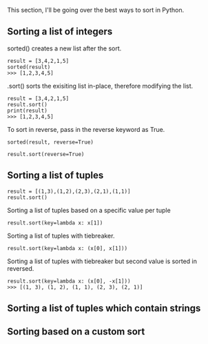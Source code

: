 This section, I'll be going over the best ways to sort in Python.

## Sorting a list of integers

sorted() creates a new list after the sort.
```
result = [3,4,2,1,5]
sorted(result)
>>> [1,2,3,4,5]
```

.sort() sorts the exisiting list in-place, therefore modifying the list.
```
result = [3,4,2,1,5]
result.sort()
print(result)
>>> [1,2,3,4,5]
```

To sort in reverse, pass in the reverse keyword as True.
```
sorted(result, reverse=True)
```
```
result.sort(reverse=True)
```

## Sorting a list of tuples
```
result = [(1,3),(1,2),(2,3),(2,1),(1,1)]
result.sort()
```

Sorting a list of tuples based on a specific value per tuple

```
result.sort(key=lambda x: x[1])
```

Sorting a list of tuples with tiebreaker.

```
result.sort(key=lambda x: (x[0], x[1]))
```

Sorting a list of tuples with tiebreaker but second value is sorted in reversed.
```
result.sort(key=lambda x: (x[0], -x[1]))
>>> [(1, 3), (1, 2), (1, 1), (2, 3), (2, 1)]
```
## Sorting a list of tuples which contain strings

## Sorting based on a custom sort
